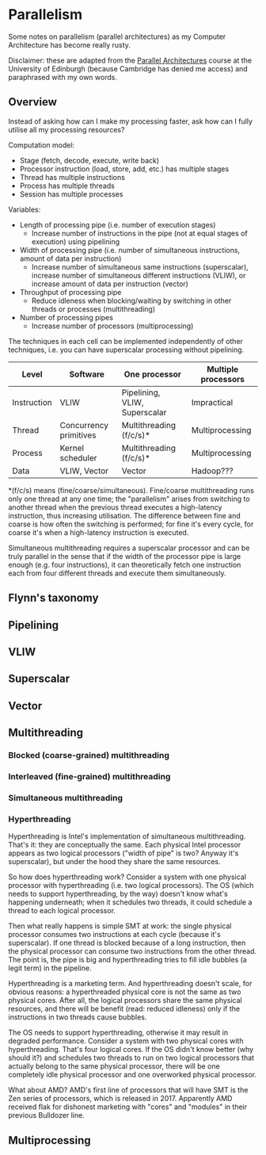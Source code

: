 # Parallelism

Some notes on parallelism (parallel architectures) as my Computer
Architecture has become really rusty.

Disclaimer: these are adapted from the [Parallel Architectures](https://www.inf.ed.ac.uk/teaching/courses/pa/slides.html)
course at the University of Edinburgh (because Cambridge has denied me
access) and paraphrased with my own words.

## Overview

Instead of asking how can I make my processing faster, ask how can I
fully utilise all my processing resources?

Computation model:
- Stage (fetch, decode, execute, write back)
- Processor instruction (load, store, add, etc.) has multiple stages
- Thread has multiple instructions
- Process has multiple threads
- Session has multiple processes

Variables:
- Length of processing pipe (i.e. number of execution stages)
   - Increase number of instructions in the pipe (not at equal stages
     of execution) using pipelining
- Width of processing pipe (i.e. number of simultaneous instructions,
amount of data per instruction)
   - Increase number of simultaneous same instructions (superscalar),
     increase number of simultaneous different instructions (VLIW), or
     increase amount of data per instruction (vector)
- Throughput of processing pipe
   - Reduce idleness when blocking/waiting by switching in other threads
     or processes (multithreading)
- Number of processing pipes
   - Increase number of processors (multiprocessing)

The techniques in each cell can be implemented independently of other
techniques, i.e. you can have superscalar processing without pipelining.

Level           | Software               | One processor                | Multiple processors
---             | ---                    | ---                          | ---
Instruction     | VLIW                   | Pipelining, VLIW, Superscalar| Impractical
Thread          | Concurrency primitives | Multithreading (f/c/s)*      | Multiprocessing
Process         | Kernel scheduler       | Multithreading (f/c/s)*      | Multiprocessing
Data            | VLIW, Vector           | Vector                       | Hadoop???

*(f/c/s) means (fine/coarse/simultaneous). Fine/coarse multithreading
runs only one thread at any one time; the "parallelism" arises from
switching to another thread when the previous thread executes a
high-latency instruction, thus increasing utilisation. The difference
between fine and coarse is how often the switching is performed; for
fine it's every cycle, for coarse it's when a high-latency instruction
is executed.

Simultaneous multithreading requires a superscalar processor and can be
truly parallel in the sense that if the width of the processor pipe is
large enough (e.g. four instructions), it can theoretically fetch
one instruction each from four different threads and execute them
simultaneously.

## Flynn's taxonomy

## Pipelining

## VLIW

## Superscalar

## Vector

## Multithreading

### Blocked (coarse-grained) multithreading

### Interleaved (fine-grained) multithreading

### Simultaneous multithreading

### Hyperthreading

Hyperthreading is Intel's implementation of simultaneous multithreading.
That's it: they are conceptually the same. Each physical Intel processor
appears as two logical processors ("width of pipe" is two? Anyway it's
superscalar), but under the hood they share the same resources.

So how does hyperthreading work? Consider a system with one physical
processor with hyperthreading (i.e. two logical processors). The OS
(which needs to support hyperthreading, by the way) doesn't know what's
happening underneath; when it schedules two threads, it could schedule
a thread to each logical processor.

Then what really happens is simple SMT at work: the single physical
processor consumes two instructions at each cycle (because it's
superscalar). If one thread is blocked because of a long instruction,
then the physical processor can consume two instructions from the other
thread. The point is, the pipe is big and hyperthreading tries to fill
idle bubbles (a legit term) in the pipeline.

Hyperthreading is a marketing term. And hyperthreading doesn't scale,
for obvious reasons: a hyperthreaded physical core is not the same as
two physical cores. After all, the logical processors share the same
physical resources, and there will be benefit (read: reduced idleness)
only if the instructions in two threads cause bubbles.

The OS needs to support hyperthreading, otherwise it may result in
degraded performance. Consider a system with two physical cores with
hyperthreading. That's four logical cores. If the OS didn't know
better (why should it?) and schedules two threads to run on two logical
processors that actually belong to the same physical processor, there
will be one completely idle physical processor and one overworked
physical processor.

What about AMD? AMD's first line of processors that will have SMT is the
Zen series of processors, which is released in 2017. Apparently AMD
received flak for dishonest marketing with "cores" and "modules" in
their previous Bulldozer line.

## Multiprocessing

